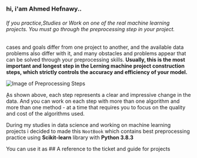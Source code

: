 ### hi, i'am Ahmed Hefnawy..    
###### If you practice,Studies or Work on one of the real machine learning projects. You must go through the preprocessing step in your project.
cases and goals differ from one project to another, and the available data problems also differ with it, and many obstacles and problems appear that can be solved through your preprocessing skills.
**Usually, this is the most important and longest step in the Lerning machine project construction steps, which strictly controls the accuracy and efficiency of your model.**


![Image of Preprocessing Steps](https://www.researchgate.net/profile/Vivek_Agarwal17/publication/291019609/figure/fig1/AS:434021189591040@1480490123208/Data-Preprocessing-Steps.png)

ِِAs shown above, each step represents a clear and impressive change in the data.
And you can work on each step with more than one algorithm and more than one method - at a time that requires you to focus on the quality and cost of the algorithms used.

During my studies in data science and working on machine learning projects i decided to made this `NootBook` which contains best preprocessing practice using **Scikit-learn** library with **Python 3.8.3**

You can use it as ## A reference to the ticket and guide for projects
